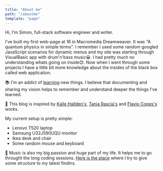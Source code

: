 ```yaml
---
title: "About me"
path: "/aboutme"
template: "page"
---
```


Hi, I'm Simon, full-stack software engineer and writer.

I've built my first web-page at 16 in Macromedia Dreamweaver. It was "A quantum physics in simple terms". I remember I used some random googled JavaScript scenarios for dynamic menus and my site was starting through VisualBasic app with drum'n'bass music😀. I had pretty much no understanding whats going on inside😊. Now when I went through some projects I have a little bit more knowledge about the insides of the black box called web application.

📚 I'm an addict of [learning](https://www.simonbliznyuk.com/learning-in-public) new things. I believe that documenting and sharing my vision helps to remember and understand deeper the things I've learned.

🙌 This blog is inspired by [Kalle Hallden's](https://www.youtube.com/channel/UCWr0mx597DnSGLFk1WfvSkQ/channels), [Tania Rascia's](https://www.taniarascia.com/)  and [Flavio Copes's](https://flaviocopes.com/) works.

My current setup is pretty simple:

- Lenovo T520 laptop
- Samsung U32J590UQU monitor
- Ikea desk and chair
- Some random mouse and keyboard

🎷 Music is also my big passion and huge part of my life. It helps me to go throught the long coding sessions. [Here is the place](https://soundcloud.com/steamysunnyspace) where I try to give some structure to my latest findins.